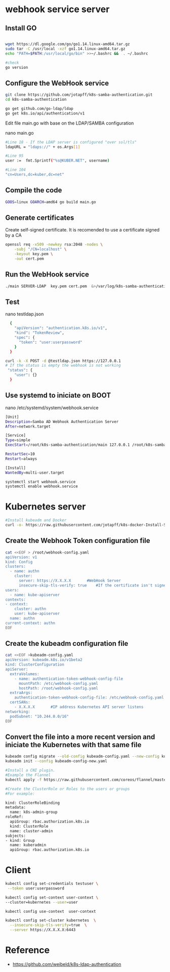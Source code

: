 
# webhook service server 

## Install GO

```bash

wget https://dl.google.com/go/go1.14.linux-amd64.tar.gz
sudo tar -C /usr/local -xzf go1.14.linux-amd64.tar.gz
echo "PATH=$PATH:/usr/local/go/bin" >>~/.bashrc &&  . ~/.bashrc
```

```bash
#check
go version 
```

## Configure the WebHook service  
```bash
git clone https://github.com/jotapff/k8s-samba-authentication.git
cd k8s-samba-authentication

go get github.com/go-ldap/ldap
go get k8s.io/api/authentication/v1
```


Edit file  main.go  with base on the LDAP/SAMBA configuration

nano main.go
```bash
#Line 18 - If the LDAP server is configured "over ssl/tls"
ldapURL = "ldaps://" + os.Args[1]

#Line 95
user :=  fmt.Sprintf("%s@KUBER.NET", username)  

#Line 104
"cn=Users,dc=kuber,dc=net"
```


## Compile the code 
```bash
GOOS=linux GOARCH=amd64 go build main.go
```

## Generate certificates
Create self-signed certificate. It is recomended to use a certificate signed by a CA 
```bash
openssl req -x509 -newkey rsa:2048 -nodes \
    -subj "/CN=localhost" \
    -keyout key.pem \
    -out cert.pem
```
## Run the WebHook service 
```bash
./main SERVER-LDAP  key.pem cert.pem  &>/var/log/k8s-samba-authentication.log &
```
## Test
nano testldap.json
```bash
  {
    "apiVersion": "authentication.k8s.io/v1",
    "kind": "TokenReview",
    "spec": {
      "token": "user:userpassword"
    }
  }
```
```bash
curl -k -X POST -d @testldap.json https://127.0.0.1
# If the status is empty the webhook is not working  
 "status": {
    "user": {}
  }

```
## Use systemd to iniciate on BOOT
nano /etc/systemd/system/webhook.service

```bash 
[Unit]
Description=Samba AD Webhook Authentication Server
After=network.target

[Service]
Type=simple
ExecStart=/root/k8s-samba-authentication/main 127.0.0.1 /root/k8s-samba-authentication/key.pem /root/k8s-samba-authentication/cert.pem

RestartSec=10
Restart=always

[Install]
WantedBy=multi-user.target
```

```bash 
systemctl start webhook.service
systemctl enable webhook.service
```

# Kubernetes server

```bash
#Install kubeadm and Docker
curl -o- https://raw.githubusercontent.com/jotapff/k8s-docker-Install-Script-Ubuntu/master/install.sh  | bash
```

## Create the Webhook Token configuration file 
```bash
cat <<EOF > /root/webhook-config.yaml
apiVersion: v1
kind: Config
clusters:
  - name: authn
    cluster:
      server: https://X.X.X.X       #WebHook Server
      insecure-skip-tls-verify: true    #If the certificate isn't signed by a CA
users:
  - name: kube-apiserver
contexts:
- context:
    cluster: authn
    user: kube-apiserver
  name: authn
current-context: authn
EOF
```

## Create the kubeadm configuration file

```bash
cat <<EOF >kubeadm-config.yaml
apiVersion: kubeadm.k8s.io/v1beta2
kind: ClusterConfiguration
apiServer:
  extraVolumes:
    - name: authentication-token-webhook-config-file
      mountPath: /etc/webhook-config.yaml
      hostPath: /root/webhook-config.yaml   
  extraArgs:
    authentication-token-webhook-config-file: /etc/webhook-config.yaml
  certSANs:
    - X.X.X.X       #IP address Kubernetes API server listens
networking:
  podSubnet: "10.244.0.0/16"
EOF

```


## Convert the file into a more recent version and iniciate the Kubernetes with that same file
```bash
kubeadm config migrate --old-config kubeadm-config.yaml --new-config kubeadm-config-new.yaml
kubeadm init --config kubeadm-config-new.yaml 
```


```bash
#Install a CNI plugin. 
#Example the Flannel
kubectl apply -f https://raw.githubusercontent.com/coreos/flannel/master/Documentation/kube-flannel.yml
```

```bash
#Create the ClusterRole or Roles to the users or groups
#For example:

kind: ClusterRoleBinding
metadata:
  name: k8s-admin-group
roleRef:
  apiGroup: rbac.authorization.k8s.io
  kind: ClusterRole
  name: cluster-admin
subjects:
- kind: Group
  name: kuberadmin
  apiGroup: rbac.authorization.k8s.io
```


# Client 

```bash
kubectl config set-credentials testuser \
 --token user:userpassword

kubectl config set-context user-context \
--cluster=kubernetes --user=user

kubectl config use-context  user-context

kubectl config set-cluster kubernetes  \
  --insecure-skip-tls-verify=true  \
  --server https://X.X.X.X:6443 

```

# Reference
- https://github.com/weibeld/k8s-ldap-authentication
